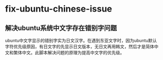 # fix-ubuntu-chinese-issue
解决ubuntu系统中文字存在错别字问题
---
ubuntu中文字显示的错别字实为日文汉字。在遇到东亚文字时，因为ubuntu默认字符优先级原因，有日文字的先显示日文版本，无日文再用韩文，然后才是简体中文和繁体中文。此脚本解决问题的原理为提高中文字的优先级。
